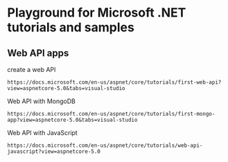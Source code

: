 # Playground for Microsoft .NET tutorials and samples

## Web API apps

create a web API

    https://docs.microsoft.com/en-us/aspnet/core/tutorials/first-web-api?view=aspnetcore-5.0&tabs=visual-studio

Web API with MongoDB

    https://docs.microsoft.com/en-us/aspnet/core/tutorials/first-mongo-app?view=aspnetcore-5.0&tabs=visual-studio

Web API with JavaScript

    https://docs.microsoft.com/en-us/aspnet/core/tutorials/web-api-javascript?view=aspnetcore-5.0